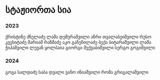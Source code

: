 # სტაჟიორთა სია

### 2023

ქრისტინე ძნელაძე
ლაშა დემურაშვილი
ანრი თვალაბეიშვილი
რუსო კვესიტაძე
მარიამ რაზმაძე
აკო გაჩეჩილაძე
ბექა ბიტარაშვილი
ლაშა ჭიპაშვილი
ლევან ყოლბაია
გიორგი მექვაბიშვილი
სერგო გოგიშვილი

### 2024
გოგა სალდაძე
საბა დვალი
ვანო ინიაშვილი
რომა გრიგალაშვილი